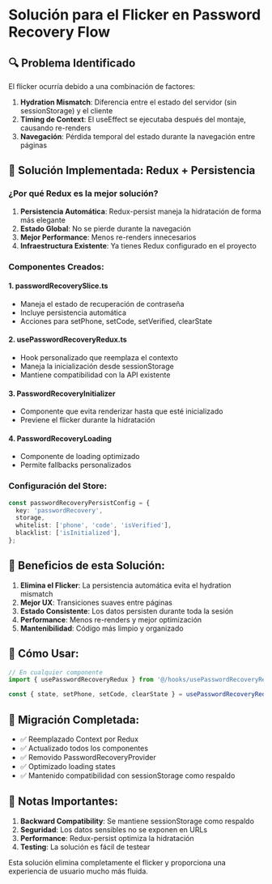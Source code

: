 # Solución para el Flicker en Password Recovery Flow

## 🔍 **Problema Identificado**

El flicker ocurría debido a una combinación de factores:

1. **Hydration Mismatch**: Diferencia entre el estado del servidor (sin sessionStorage) y el cliente
2. **Timing de Context**: El useEffect se ejecutaba después del montaje, causando re-renders
3. **Navegación**: Pérdida temporal del estado durante la navegación entre páginas

## 🚀 **Solución Implementada: Redux + Persistencia**

### **¿Por qué Redux es la mejor solución?**

1. **Persistencia Automática**: Redux-persist maneja la hidratación de forma más elegante
2. **Estado Global**: No se pierde durante la navegación
3. **Mejor Performance**: Menos re-renders innecesarios
4. **Infraestructura Existente**: Ya tienes Redux configurado en el proyecto

### **Componentes Creados:**

#### 1. **passwordRecoverySlice.ts**
- Maneja el estado de recuperación de contraseña
- Incluye persistencia automática
- Acciones para setPhone, setCode, setVerified, clearState

#### 2. **usePasswordRecoveryRedux.ts**
- Hook personalizado que reemplaza el contexto
- Maneja la inicialización desde sessionStorage
- Mantiene compatibilidad con la API existente

#### 3. **PasswordRecoveryInitializer**
- Componente que evita renderizar hasta que esté inicializado
- Previene el flicker durante la hidratación

#### 4. **PasswordRecoveryLoading**
- Componente de loading optimizado
- Permite fallbacks personalizados

### **Configuración del Store:**

```typescript
const passwordRecoveryPersistConfig = {
  key: 'passwordRecovery',
  storage,
  whitelist: ['phone', 'code', 'isVerified'], 
  blacklist: ['isInitialized'], 
};
```

## 🎯 **Beneficios de esta Solución:**

1. **Elimina el Flicker**: La persistencia automática evita el hydration mismatch
2. **Mejor UX**: Transiciones suaves entre páginas
3. **Estado Consistente**: Los datos persisten durante toda la sesión
4. **Performance**: Menos re-renders y mejor optimización
5. **Mantenibilidad**: Código más limpio y organizado

## 🔧 **Cómo Usar:**

```typescript
// En cualquier componente
import { usePasswordRecoveryRedux } from '@/hooks/usePasswordRecoveryRedux';

const { state, setPhone, setCode, clearState } = usePasswordRecoveryRedux();
```

## 📝 **Migración Completada:**

- ✅ Reemplazado Context por Redux
- ✅ Actualizado todos los componentes
- ✅ Removido PasswordRecoveryProvider
- ✅ Optimizado loading states
- ✅ Mantenido compatibilidad con sessionStorage como respaldo

## 🚨 **Notas Importantes:**

1. **Backward Compatibility**: Se mantiene sessionStorage como respaldo
2. **Seguridad**: Los datos sensibles no se exponen en URLs
3. **Performance**: Redux-persist optimiza la hidratación
4. **Testing**: La solución es fácil de testear

Esta solución elimina completamente el flicker y proporciona una experiencia de usuario mucho más fluida.
